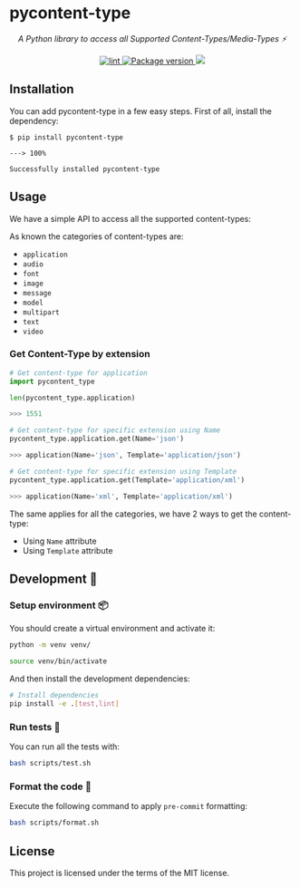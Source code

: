 # pycontent-type

<p align="center">
    <em>A Python library to access all Supported Content-Types/Media-Types ⚡</em>
</p>

<p align="center">
<a href="https://github.com/yezz123/pycontent-type/actions/workflows/ci.yml" target="_blank">
    <img src="https://github.com/yezz123/pycontent-type/actions/workflows/ci.yml/badge.svg" alt="lint">
</a>
<a href="https://pypi.org/project/pycontent-type" target="_blank">
    <img src="https://img.shields.io/pypi/v/pycontent-type?color=%2334D058&label=pypi%20package" alt="Package version">
</a>
<a href="https://codecov.io/gh/yezz123/pycontent-type">
    <img src="https://codecov.io/gh/yezz123/pycontent-type/branch/main/graph/badge.svg"/>
</a>
</p>

## Installation

You can add pycontent-type in a few easy steps. First of all, install the dependency:

```shell
$ pip install pycontent-type

---> 100%

Successfully installed pycontent-type
```

## Usage

We have a simple API to access all the supported content-types:

As known the categories of content-types are:

- `application`
- `audio`
- `font`
- `image`
- `message`
- `model`
- `multipart`
- `text`
- `video`

### Get Content-Type by extension

```python
# Get content-type for application
import pycontent_type

len(pycontent_type.application)

>>> 1551

# Get content-type for specific extension using Name
pycontent_type.application.get(Name='json')

>>> application(Name='json', Template='application/json')

# Get content-type for specific extension using Template
pycontent_type.application.get(Template='application/xml')

>>> application(Name='xml', Template='application/xml')
```

The same applies for all the categories, we have 2 ways to get the content-type:

- Using `Name` attribute
- Using `Template` attribute

## Development 🚧

### Setup environment 📦

You should create a virtual environment and activate it:

```bash
python -m venv venv/
```

```bash
source venv/bin/activate
```

And then install the development dependencies:

```bash
# Install dependencies
pip install -e .[test,lint]
```

### Run tests 🌝

You can run all the tests with:

```bash
bash scripts/test.sh
```

### Format the code 🍂

Execute the following command to apply `pre-commit` formatting:

```bash
bash scripts/format.sh
```

## License

This project is licensed under the terms of the MIT license.